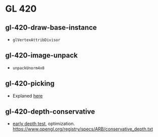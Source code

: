 # GL 420

## gl-420-draw-base-instance

- `glVertexAttribDivisor`

## gl-420-image-unpack

- `unpackUnorm4x8`

## gl-420-picking

- Explaned [here](http://stackoverflow.com/a/34764441/1047713)

## gl-420-depth-conservative

- [early depth test](https://github.com/elect86/jogl-samples/blob/master/jogl-samples/src/data/gl_420/test-depth-conservative.frag#L16), optimization. https://www.opengl.org/registry/specs/ARB/conservative_depth.txt
